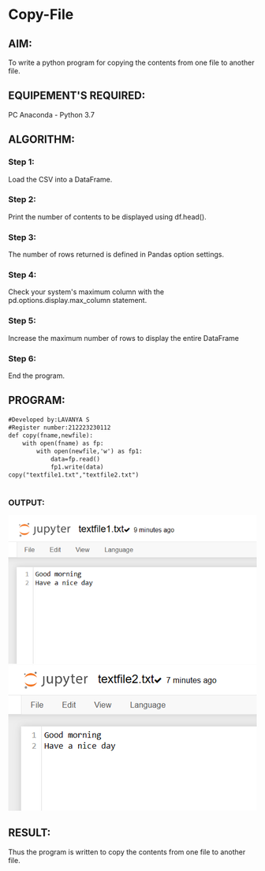 # Copy-File
## AIM:
To write a python program for copying the contents from one file to another file.
## EQUIPEMENT'S REQUIRED: 
PC
Anaconda - Python 3.7
## ALGORITHM: 
### Step 1:
Load the CSV into a DataFrame.
### Step 2: 
 Print the number of contents to be displayed using df.head().
### Step 3: 
The number of rows returned is defined in Pandas option settings.
### Step 4:  
Check your system's maximum column with the pd.options.display.max_column statement.
### Step 5: 
Increase the maximum number of rows to display the entire DataFrame
### Step 6: 
End the program.
## PROGRAM:
```
#Developed by:LAVANYA S
#Register number:212223230112
def copy(fname,newfile):
    with open(fname) as fp:
        with open(newfile,'w') as fp1:
            data=fp.read()
            fp1.write(data)
copy("textfile1.txt","textfile2.txt")
    
```
### OUTPUT:
![alt text](image-1.png)
![alt text](image-2.png)

## RESULT:
Thus the program is written to copy the contents from one file to another file.
